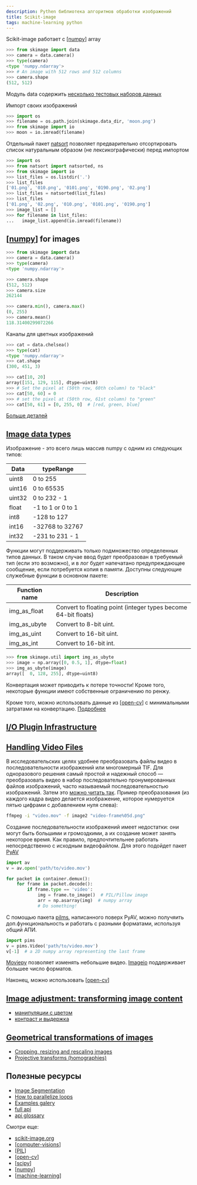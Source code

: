 ```yaml
---
description: Pythen библиотека алгоритмов обработки изображений
title: Scikit-image
tags: machine-learning python
---
```

Scikit-image работает с [[numpy]] array

```python
>>> from skimage import data
>>> camera = data.camera()
>>> type(camera)
<type 'numpy.ndarray'>
>>> # An image with 512 rows and 512 columns
>>> camera.shape
(512, 512)
```

Модуль data содержить [несколько тестовых наборов данных](https://scikit-image.org/docs/stable/api/skimage.data.html#module-skimage.data)

Импорт своих изображений

```python
>>> import os
>>> filename = os.path.join(skimage.data_dir, 'moon.png')
>>> from skimage import io
>>> moon = io.imread(filename)
```

Отдельный пакет [natsort](https://github.com/SethMMorton/natsort) позволяет предварительно отсортировать список натуральным образом (не лексикографически) перед импортом

```python
>>> import os
>>> from natsort import natsorted, ns
>>> from skimage import io
>>> list_files = os.listdir('.')
>>> list_files
['01.png', '010.png', '0101.png', '0190.png', '02.png']
>>> list_files = natsorted(list_files)
>>> list_files
['01.png', '02.png', '010.png', '0101.png', '0190.png']
>>> image_list = []
>>> for filename in list_files:
...   image_list.append(io.imread(filename))
```

## [[numpy]] for images

```python
>>> from skimage import data
>>> camera = data.camera()
>>> type(camera)
<type 'numpy.ndarray'>

>>> camera.shape
(512, 512)
>>> camera.size
262144

>>> camera.min(), camera.max()
(0, 255)
>>> camera.mean()
118.31400299072266
```

Каналы для цветных изображений

```python
>>> cat = data.chelsea()
>>> type(cat)
<type 'numpy.ndarray'>
>>> cat.shape
(300, 451, 3)

>>> cat[10, 20]
array([151, 129, 115], dtype=uint8)
>>> # Set the pixel at (50th row, 60th column) to "black"
>>> cat[50, 60] = 0
>>> # set the pixel at (50th row, 61st column) to "green"
>>> cat[50, 61] = [0, 255, 0]  # [red, green, blue]
```

[Больше деталей](https://scikit-image.org/docs/stable/user_guide/numpy_images.html)

## [Image data types](https://scikit-image.org/docs/stable/user_guide/data_types.html)

Изображение - это всего лишь массив numpy с одним из следующих типов:

| Data | typeRange |
|-|-|
| uint8 | 0 to 255 |
| uint16 | 0 to 65535 |
| uint32 | 0 to 232 - 1 |
| float | -1 to 1 or 0 to 1 |
| int8 | -128 to 127 |
| int16 | -32768 to 32767 |
| int32 | -231 to 231 - 1 |

Функции могут поддерживать только подмножество определенных типов данных. В таком случае ввод будет преобразован в требуемый тип (если это возможно), и в лог будет напечатано предупреждающее сообщение, если потребуется копия в памяти. Доступны следующие служебные функции в основном пакете:

| Function name | Description |
|-|-|
| img_as_float | Convert to floating point (integer types become 64-bit floats) |
| img_as_ubyte | Convert to 8-bit uint. |
| img_as_uint | Convert to 16-bit uint. |
| img_as_int | Convert to 16-bit int. |

```python
>>> from skimage.util import img_as_ubyte
>>> image = np.array([0, 0.5, 1], dtype=float)
>>> img_as_ubyte(image)
array([  0, 128, 255], dtype=uint8)
```

Конвертация может приводить к потере точности! Кроме того, некоторые функции имеют собственные ограничению по ренжу.

Кроме того, можно использовать данные из [[open-cv]] с минимальными затратами на конвертацию. [Подробнее](https://scikit-image.org/docs/stable/user_guide/data_types.html#working-with-opencv)

## [I/O Plugin Infrastructure](https://scikit-image.org/docs/stable/user_guide/plugins.html)

## [Handling Video Files](https://scikit-image.org/docs/stable/user_guide/video.html)

В исследовательских целях удобнее преобразовать файлы видео в последовательности изображений или многомерный TIF. Для одноразового решения самый простой и надежный способ — преобразовать видео в набор последовательно пронумерованных файлов изображений, часто называемый последовательностью изображений. Затем это [можно читать так](https://scikit-image.org/docs/stable/api/skimage.io.html#skimage.io.imread_collection). Пример преобразования (из каждого кадра видео делается изображение, которое нумеруется пятью цифрами с добавлением нуля слева):

```bash
ffmpeg -i "video.mov" -f image2 "video-frame%05d.png"
```

Создание последовательности изображений имеет недостатки: они могут быть большими и громоздкими, а их создание может занять некоторое время. Как правило, предпочтительнее работать непосредственно с исходным видеофайлом. Для этого подойдет пакет [PyAV](https://pyav.org/docs/develop/)

```python
import av
v = av.open('path/to/video.mov')

for packet in container.demux():
    for frame in packet.decode():
        if frame.type == 'video':
            img = frame.to_image()  # PIL/Pillow image
            arr = np.asarray(img)  # numpy array
            # Do something!
```

С помощью пакета [pilms](https://github.com/soft-matter/pims), написанного поверх PyAV, можно получяить доп.функциональность и работать с разными форматами, используя общий АПИ.

```python
import pims
v = pims.Video('path/to/video.mov')
v[-1]  # a 2D numpy array representing the last frame
```

[Moviepy](https://zulko.github.io/moviepy/) позволяет изменять небольшие видео. [Imageio](https://imageio.readthedocs.io/en/stable/) поддерживает большее число форматов.

Наконец, можно использовать [[open-cv]]

## [Image adjustment: transforming image content](https://scikit-image.org/docs/stable/user_guide/transforming_image_data.html)

- [манипуляции с цветом](https://scikit-image.org/docs/stable/user_guide/transforming_image_data.html#color-manipulation)
- [контраст и выдержка](https://scikit-image.org/docs/stable/user_guide/transforming_image_data.html#contrast-and-exposure)

## [Geometrical transformations of images](https://scikit-image.org/docs/stable/user_guide/geometrical_transform.html)

- [Cropping, resizing and rescaling images](https://scikit-image.org/docs/stable/user_guide/geometrical_transform.html#cropping-resizing-and-rescaling-images)
- [Projective transforms (homographies)](https://scikit-image.org/docs/stable/user_guide/geometrical_transform.html#projective-transforms-homographies)

## Полезные ресурсы

- [Image Segmentation](https://scikit-image.org/docs/stable/user_guide/tutorial_segmentation.html)
- [How to parallelize loops](https://scikit-image.org/docs/stable/user_guide/tutorial_parallelization.html)
- [Examples galery](https://scikit-image.org/docs/stable/auto_examples/index.html#examples-gallery)
- [full api](https://scikit-image.org/docs/stable/api/api.html)
- [api glossary](https://scikit-image.org/docs/stable/genindex.html)

Смотри еще:

- [scikit-image.org](https://scikit-image.org/)
- [[computer-visions]]
- [[PIL]]
- [[open-cv]]
- [[scipy]]
- [[numpy]]
- [[machine-learning]]

[//begin]: # "Autogenerated link references for markdown compatibility"
[numpy]: numpy "Numpy"
[open-cv]: open-cv "Open-cv"
[computer-visions]: ../lists/computer-visions "Computer visions"
[PIL]: PIL "Pillow - обработка изображений"
[scipy]: scipy "Scipy"
[machine-learning]: ../lists/machine-learning "Алгоритмы машинного обучения"
[//end]: # "Autogenerated link references"
[//begin]: # "Autogenerated link references for markdown compatibility"
[numpy]: numpy "Numpy"
[numpy]: numpy "Numpy"
[open-cv]: open-cv "Open-cv"
[open-cv]: open-cv "Open-cv"
[computer-visions]: ../lists/computer-visions "Computer visions"
[PIL]: PIL "Pillow - обработка изображений"
[open-cv]: open-cv "Open-cv"
[scipy]: scipy "Scipy"
[numpy]: numpy "Numpy"
[machine-learning]: ../lists/machine-learning "Алгоритмы машинного обучения"
[//end]: # "Autogenerated link references"